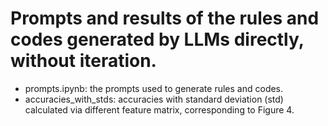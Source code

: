 # Prompts and results of the rules and codes generated by LLMs directly, without iteration.
- prompts.ipynb: the prompts used to generate rules and codes.
- accuracies_with_stds: accuracies with standard deviation (std) calculated via different feature matrix, corresponding to Figure 4.